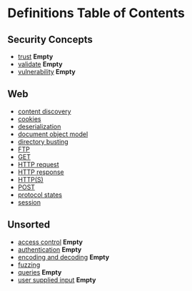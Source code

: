 # Definitions Table of Contents
## Security Concepts
- [trust](trust.md)  **Empty**
- [validate](validate.md)  **Empty**
- [vulnerability](vulnerability.md) **Empty**

## Web
- [content discovery](web/content_discovery.md)
- [cookies](web/cookies.md)
- [deserialization](web/deserialization.md)
- [document object model](web/document_objet_model_dom.md)
- [directory busting](web/directory_busting.md)
- [FTP](web/FTP.md)
- [GET](web/GET.md)
- [HTTP request](web/http_request.md)
- [HTTP response](web/http_response.md)
- [HTTP(S)](web/http-s.md)
- [POST](web/POST.md)
- [protocol states](web/protocol_states.md)
- [session](web/session.md)

## Unsorted
- [access control](access%20control.md)  **Empty**
- [authentication](authentication.md) **Empty**
- [encoding and decoding](encoding_decoding.md) **Empty**
- [fuzzing](fuzzing.md)
- [queries](queries.md) **Empty**
- [user supplied input](user_supplied_input.md)  **Empty**

